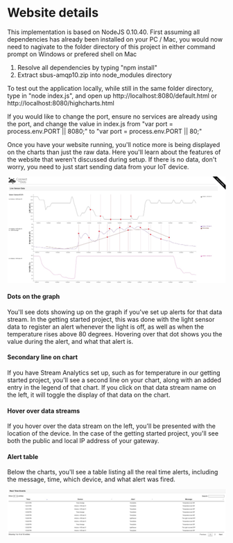 # Website details #

This implementation is based on NodeJS 0.10.40.
First assuming all dependencies has already been installed on your PC / Mac, you would now need to nagivate to the folder directory of this project in either command prompt on Windows or prefered shell on Mac

1. Resolve all dependencies by typing "npm install"
2. Extract sbus-amqp10.zip into node_modules directory

To test out the application locally, while still in the same folder directory, type in "node index.js", and open up http://localhost:8080/default.html or http://localhost:8080/highcharts.html 

If you would like to change the port, ensure no services are already using the port, and change the value in index.js from 
	"var port = process.env.PORT || 8080;" 
to 
	"var port = process.env.PORT || 80;"

Once you have your website running, you'll notice more is being displayed on the charts than just the raw data.  Here you'll learn about the features of the website that weren't discussed during setup.
If there is no data, don't worry, you need to just start sending data from your IoT device.

![](ASAAlertsChart.jpg)

#### Dots on the graph ####
You'll see dots showing up on the graph if you've set up alerts for that data stream.  In the getting started project, this was done with the light sensor data to register an alert whenever the light is off, as well as when the temperature rises above 80 degrees.  Hovering over that dot shows you the value during the alert, and what that alert is.

#### Secondary line on chart ####
If you have Stream Analytics set up, such as for temperature in our getting started project, you'll see a second line on your chart, along with an added entry in the legend of that chart.  If you click on that data stream name on the left, it will toggle the display of that data on the chart.

#### Hover over data streams ####
If you hover over the data stream on the left, you'll be presented with the location of the device.  In the case of the getting started project, you'll see both the public and local IP address of your gateway.

#### Alert table ####
Below the charts, you'll see a table listing all the real time alerts, including the message, time, which device, and what alert was fired.

![](AlertsTable.jpg)